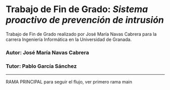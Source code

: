 # Trabajo de Fin de Grado: *Sistema proactivo de prevención de intrusión*
Trabajo de Fin de Grado realizado por José María Navas Cabrera para la carrera Ingeniería Informática en la Universidad de Granada.

### Autor: José María Navas Cabrera
### Tutor: Pablo García Sánchez
___

RAMA PRINCIPAL
para seguir el flujo, ver primero rama main
